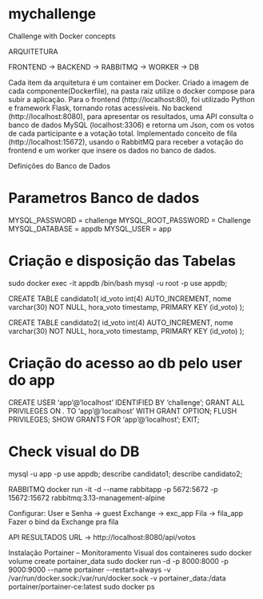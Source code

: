 # mychallenge

Challenge with Docker concepts

ARQUITETURA

FRONTEND -> BACKEND -> RABBITMQ -> WORKER -> DB

Cada item da arquitetura é um container em Docker.
Criado a imagem de cada componente(Dockerfile), na pasta raiz utilize o docker compose para subir a aplicação.
Para o frontend (http://localhost:80), foi utilizado Python e framework Flask, tornando rotas acessíveis.
No backend (http://localhost:8080), para apresentar os resultados, uma API consulta o banco de dados MySQL (localhost:3306) e retorna um Json, com os votos de cada participante e a votação total.
Implementado conceito de fila (http://localhost:15672), usando o RabbitMQ para receber a votação do frontend e um worker que insere os dados no banco de dados.

Definições do Banco de Dados
# Parametros Banco de dados
MYSQL_PASSWORD = challenge
MYSQL_ROOT_PASSWORD = Challenge
MYSQL_DATABASE = appdb
MYSQL_USER = app

# Criação e disposição das Tabelas

sudo docker exec -it appdb /bin/bash
mysql -u root -p
use appdb;

CREATE TABLE candidato1(
id_voto int(4) AUTO_INCREMENT,
nome varchar(30) NOT NULL,
hora_voto timestamp,
PRIMARY KEY (id_voto)
);

CREATE TABLE candidato2(
id_voto int(4) AUTO_INCREMENT,
nome varchar(30) NOT NULL,
hora_voto timestamp,
PRIMARY KEY (id_voto)
);

# Criação do acesso ao db pelo user do app
CREATE USER ‘app’@’localhost’ IDENTIFIED BY ‘challenge’;
GRANT ALL PRIVILEGES ON *.* TO ‘app’@’localhost’ WITH GRANT OPTION;
FLUSH PRIVILEGES;
SHOW GRANTS FOR ‘app’@’localhost’;
EXIT;

# Check visual do DB
mysql -u app -p
use appdb;
describe candidato1;
describe candidato2;



RABBITMQ
docker run -it -d --name rabbitapp -p 5672:5672 -p 15672:15672 rabbitmq:3.13-management-alpine

Configurar:
User e Senha -> guest
Exchange -> exc_app
Fila -> fila_app
Fazer o bind da Exchange pra fila



API RESULTADOS
URL -> http://localhost:8080/api/votos
 

Instalação Portainer – Monitoramento Visual dos containeres
sudo docker volume create portainer_data
sudo docker run -d -p 8000:8000 -p 9000:9000 --name portainer --restart=always -v /var/run/docker.sock:/var/run/docker.sock -v portainer_data:/data portainer/portainer-ce:latest
sudo docker ps
